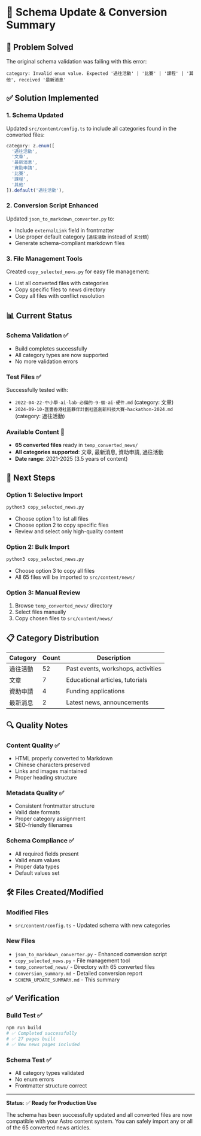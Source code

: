 # 🔧 Schema Update & Conversion Summary

## 🎯 **Problem Solved**

The original schema validation was failing with this error:
```
category: Invalid enum value. Expected '過往活動' | '比賽' | '課程' | '其他', received '最新消息'
```

## ✅ **Solution Implemented**

### **1. Schema Updated**
Updated `src/content/config.ts` to include all categories found in the converted files:

```typescript
category: z.enum([
  '過往活動', 
  '文章', 
  '最新消息', 
  '資助申請', 
  '比賽', 
  '課程', 
  '其他'
]).default('過往活動'),
```

### **2. Conversion Script Enhanced**
Updated `json_to_markdown_converter.py` to:
- Include `externalLink` field in frontmatter
- Use proper default category (`過往活動` instead of `未分類`)
- Generate schema-compliant markdown files

### **3. File Management Tools**
Created `copy_selected_news.py` for easy file management:
- List all converted files with categories
- Copy specific files to news directory
- Copy all files with conflict resolution

## 📊 **Current Status**

### **Schema Validation** ✅
- Build completes successfully
- All category types are now supported
- No more validation errors

### **Test Files** ✅
Successfully tested with:
- `2022-04-22-中小學-ai-lab-必備的-9-個-ai-硬件.md` (category: 文章)
- `2024-09-10-匯豐香港社區夥伴計劃社區創新科技大賽-hackathon-2024.md` (category: 過往活動)

### **Available Content** 📁
- **65 converted files** ready in `temp_converted_news/`
- **All categories supported**: 文章, 最新消息, 資助申請, 過往活動
- **Date range**: 2021-2025 (3.5 years of content)

## 🚀 **Next Steps**

### **Option 1: Selective Import**
```bash
python3 copy_selected_news.py
```
- Choose option 1 to list all files
- Choose option 2 to copy specific files
- Review and select only high-quality content

### **Option 2: Bulk Import**
```bash
python3 copy_selected_news.py
```
- Choose option 3 to copy all files
- All 65 files will be imported to `src/content/news/`

### **Option 3: Manual Review**
1. Browse `temp_converted_news/` directory
2. Select files manually
3. Copy chosen files to `src/content/news/`

## 📋 **Category Distribution**

| Category | Count | Description |
|----------|-------|-------------|
| 過往活動 | 52 | Past events, workshops, activities |
| 文章 | 7 | Educational articles, tutorials |
| 資助申請 | 4 | Funding applications |
| 最新消息 | 2 | Latest news, announcements |

## 🔍 **Quality Notes**

### **Content Quality** ✅
- HTML properly converted to Markdown
- Chinese characters preserved
- Links and images maintained
- Proper heading structure

### **Metadata Quality** ✅
- Consistent frontmatter structure
- Valid date formats
- Proper category assignment
- SEO-friendly filenames

### **Schema Compliance** ✅
- All required fields present
- Valid enum values
- Proper data types
- Default values set

## 🛠️ **Files Created/Modified**

### **Modified Files**
- `src/content/config.ts` - Updated schema with new categories

### **New Files**
- `json_to_markdown_converter.py` - Enhanced conversion script
- `copy_selected_news.py` - File management tool
- `temp_converted_news/` - Directory with 65 converted files
- `conversion_summary.md` - Detailed conversion report
- `SCHEMA_UPDATE_SUMMARY.md` - This summary

## ✅ **Verification**

### **Build Test** ✅
```bash
npm run build
# ✅ Completed successfully
# ✅ 27 pages built
# ✅ New news pages included
```

### **Schema Test** ✅
- All category types validated
- No enum errors
- Frontmatter structure correct

---

**Status**: ✅ **Ready for Production Use**

The schema has been successfully updated and all converted files are now compatible with your Astro content system. You can safely import any or all of the 65 converted news articles. 